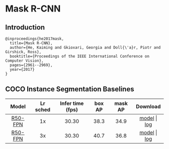 # Mask R-CNN

## Introduction

```
@inproceedings{he2017mask,
  title={Mask R-CNN},
  author={He, Kaiming and Gkioxari, Georgia and Doll{\'a}r, Piotr and Girshick, Ross},
  booktitle={Proceedings of the IEEE International Conference on Computer Vision},
  pages={2961--2969},
  year={2017}
}
```

## COCO Instance Segmentation Baselines

| Model | Lr sched | Infer time (fps) | box AP | mask AP | Download |
| :---: | :------: | :---------------: | :----: | :-----: | :------: |
| [R50-FPN](coco_mask_rcnn_R_50_FPN_1x.yml) | 1x | 30.30 | 38.3 | 34.9 | [model](https://dragon.seetatech.com/download/seetadet/mask_rcnn/coco_mask_rcnn_R_50_FPN_1x/model_b27317db.pkl) &#124; [log](https://dragon.seetatech.com/download/seetadet/mask_rcnn/coco_mask_rcnn_R_50_FPN_1x/logs.json) |
| [R50-FPN](coco_mask_rcnn_R_50_FPN_3x.yml) | 3x | 30.30 | 40.7 | 36.8 | [model](https://dragon.seetatech.com/download/seetadet/mask_rcnn/coco_mask_rcnn_R_50_FPN_3x/model_6f7e3878.pkl) &#124; [log](https://dragon.seetatech.com/download/seetadet/mask_rcnn/coco_mask_rcnn_R_50_FPN_3x/logs.json) |
